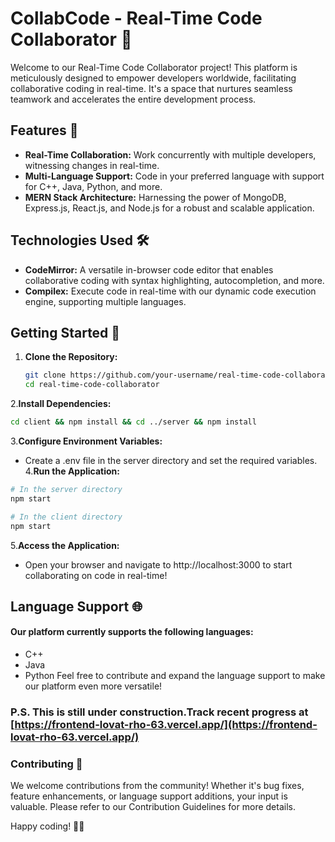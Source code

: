 # CollabCode - Real-Time Code Collaborator 🚀

Welcome to our Real-Time Code Collaborator project! This platform is meticulously designed to empower developers worldwide, facilitating collaborative coding in real-time. It's a space that nurtures seamless teamwork and accelerates the entire development process.

## Features 🌟

- **Real-Time Collaboration:** Work concurrently with multiple developers, witnessing changes in real-time.
- **Multi-Language Support:** Code in your preferred language with support for C++, Java, Python, and more.
- **MERN Stack Architecture:** Harnessing the power of MongoDB, Express.js, React.js, and Node.js for a robust and scalable application.

## Technologies Used 🛠️

- **CodeMirror:** A versatile in-browser code editor that enables collaborative coding with syntax highlighting, autocompletion, and more.
- **Compilex:** Execute code in real-time with our dynamic code execution engine, supporting multiple languages.

## Getting Started 🚀

1. **Clone the Repository:**
   ```bash
   git clone https://github.com/your-username/real-time-code-collaborator.git
   cd real-time-code-collaborator
   ```
2.**Install Dependencies:**
```bash
cd client && npm install && cd ../server && npm install
```
3.**Configure Environment Variables:**

- Create a .env file in the server directory and set the required variables.
4.**Run the Application:**
```bash
# In the server directory
npm start

# In the client directory
npm start
```
5.**Access the Application:**
- Open your browser and navigate to http://localhost:3000 to start collaborating on code in real-time!

## Language Support 🌐
####  Our platform currently supports the following languages:
- C++
- Java
- Python
Feel free to contribute and expand the language support to make our platform even more versatile!

### P.S. This is still under construction.Track recent progress at [https://frontend-lovat-rho-63.vercel.app/](https://frontend-lovat-rho-63.vercel.app/)

### Contributing 🤝
We welcome contributions from the community! Whether it's bug fixes, feature enhancements, or language support additions, your input is valuable. Please refer to our Contribution Guidelines for more details.



Happy coding! 🚀✨
